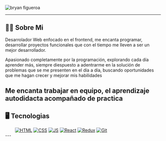![bryan figueroa](https://user-images.githubusercontent.com/98832757/199359963-7782e969-c235-4001-8001-9d99b30aa7cf.png)

---
## 🙋‍♂️ Sobre Mi

Desarrolador Web enfocado en el frontend, me encanta programar, desarrollar proyectos 
funcionales que con el tiempo me lleven a ser un mejor desarrollador.

Apasionado completamente por la programación, explorando cada día aprender más, 
siempre diespuesto a adentrarme en la solución de problemas que se me presenten
en el día a día, buscando oportunidades que me hagan crecer y mejorar mis habilidades

Me encanta trabajar en equipo, el aprendizaje autodidacta acompañado de practica
---
## 🖥️ Tecnologias

<div>
  &nbsp;&nbsp;&nbsp;&nbsp;&nbsp;&nbsp;&nbsp;
  <a href="#"><img  alt="HTML" src="https://img.shields.io/badge/HTML-7a2709?style=for-the-badge&logo=html5"/></a>
  <a href="#"><img  alt="CSS" src="https://img.shields.io/badge/CSS-1572B6?style=for-the-badge&logo=css3"/></a>
  <a href="#"><img  alt="JS" src="https://img.shields.io/static/v1?label=&message=JavaScript&color=706d0c&style=for-the-badge&logo=javascript"/></a>
  <a href="#"><img  alt="React" src="https://img.shields.io/static/v1?label=&message=REACT&color=666666&style=for-the-badge&logo=react"/></a>
  <a href="#"><img  alt="Redux" src="https://img.shields.io/badge/Redux-764ABC?style=for-the-badge&logo=redux"/></a>
  <a href="#"><img  alt="Git" src="https://img.shields.io/badge/Git-101010?style=for-the-badge&logo=git"/></a>

</div>
---
